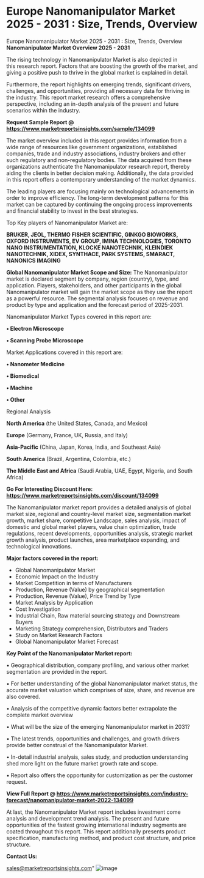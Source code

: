 # Europe Nanomanipulator Market 2025 - 2031 : Size, Trends, Overview
Europe Nanomanipulator Market 2025 - 2031 : Size, Trends, Overview
<Strong> Nanomanipulator Market Overview 2025 - 2031</strong>

The rising technology in Nanomanipulator Market is also depicted in this research report. Factors that are boosting the growth of the market, and giving a positive push to thrive in the global market is explained in detail.

Furthermore, the report highlights on emerging trends, significant drivers, challenges, and opportunities, providing all necessary data for thriving in the industry. This report market research offers a comprehensive perspective, including an in-depth analysis of the present and future scenarios within the industry.

<strong>Request Sample Report @ <a href=https://www.marketreportsinsights.com/sample/134099>https://www.marketreportsinsights.com/sample/134099</a></strong>

The market overview included in this report provides information from a wide range of resources like government organizations, established companies, trade and industry associations, industry brokers and other such regulatory and non-regulatory bodies. The data acquired from these organizations authenticate the Nanomanipulator research report, thereby aiding the clients in better decision making. Additionally, the data provided in this report offers a contemporary understanding of the market dynamics.

The leading players are focusing mainly on technological advancements in order to improve efficiency. The long-term development patterns for this market can be captured by continuing the ongoing process improvements and financial stability to invest in the best strategies.

Top Key players of Nanomanipulator Market are:

<strong>BRUKER, JEOL, THERMO FISHER SCIENTIFIC, GINKGO BIOWORKS, OXFORD INSTRUMENTS, EV GROUP, IMINA TECHNOLOGIES, TORONTO NANO INSTRUMENTATION, KLOCKE NANOTECHNIK, KLEINDIEK NANOTECHNIK, XIDEX, SYNTHACE, PARK SYSTEMS, SMARACT, NANONICS IMAGING</strong>

<strong><b>Global Nanomanipulator Market Scope and Size:</b></strong>
The Nanomanipulator market is declared segment by company, region (country), type, and application. Players, stakeholders, and other participants in the global Nanomanipulator market will gain the market scope as they use the report as a powerful resource. The segmental analysis focuses on revenue and product by type and application and the forecast period of 2025-2031.

Nanomanipulator Market Types covered in this report are:

<strong>• Electron Microscope

• Scanning Probe Microscope</strong>

Market Applications covered in this report are:

<strong>• Nanometer Medicine

• Biomedical

• Machine

• Other</strong> 

Regional Analysis

<strong>North America</strong> (the United States, Canada, and Mexico)

<strong>Europe</strong> (Germany, France, UK, Russia, and Italy)

<strong>Asia-Pacific</strong> (China, Japan, Korea, India, and Southeast Asia)

<strong>South America</strong> (Brazil, Argentina, Colombia, etc.)

<strong>The Middle East and Africa</strong> (Saudi Arabia, UAE, Egypt, Nigeria, and South Africa)

<strong>Go For Interesting Discount Here: <a href=https://www.marketreportsinsights.com/discount/134099>https://www.marketreportsinsights.com/discount/134099</a></strong>

The Nanomanipulator market report provides a detailed analysis of global market size, regional and country-level market size, segmentation market growth, market share, competitive Landscape, sales analysis, impact of domestic and global market players, value chain optimization, trade regulations, recent developments, opportunities analysis, strategic market growth analysis, product launches, area marketplace expanding, and technological innovations.

<strong><b>Major factors covered in the report:</b></strong>
<ul>
  <li>Global Nanomanipulator Market </li>
  <li>Economic Impact on the Industry</li>
  <li>Market Competition in terms of Manufacturers</li>
  <li>Production, Revenue (Value) by geographical segmentation</li>
  <li>Production, Revenue (Value), Price Trend by Type</li>
  <li>Market Analysis by Application</li>
  <li>Cost Investigation</li>
  <li>Industrial Chain, Raw material sourcing strategy and Downstream Buyers</li>
  <li>Marketing Strategy comprehension, Distributors and Traders</li>
  <li>Study on Market Research Factors</li>
  <li>Global Nanomanipulator Market Forecast</li>
</ul>

<strong><b>Key Point of the Nanomanipulator Market report:</b></strong>

• Geographical distribution, company profiling, and various other market segmentation are provided in the report.

• For better understanding of the global Nanomanipulator market status, the accurate market valuation which comprises of size, share, and revenue are also covered.

• Analysis of the competitive dynamic factors better extrapolate the complete market overview

• What will be the size of the emerging Nanomanipulator market in 2031?

• The latest trends, opportunities and challenges, and growth drivers provide better construal of the Nanomanipulator Market.

• In-detail industrial analysis, sales study, and production understanding shed more light on the future market growth rate and scope.

• Report also offers the opportunity for customization as per the customer request.

<strong><b>View Full Report @ <a href=https://www.marketreportsinsights.com/industry-forecast/nanomanipulator-market-2022-134099>https://www.marketreportsinsights.com/industry-forecast/nanomanipulator-market-2022-134099</a></b></strong>


At last, the Nanomanipulator Market report includes investment come analysis and development trend analysis. The present and future opportunities of the fastest growing international industry segments are coated throughout this report. This report additionally presents product specification, manufacturing method, and product cost structure, and price structure.

<strong>Contact Us:</strong>

sales@marketreportsinsights.com"
![image](https://github.com/user-attachments/assets/9738f2bc-5f4a-4274-b0e2-d4e685e6921e)
